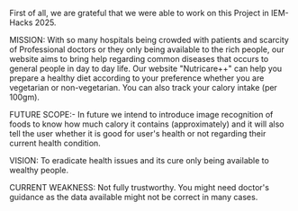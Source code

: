 First of all, we are grateful that we were able to work on this Project in IEM-Hacks 2025.

MISSION: With so many hospitals being crowded with patients and scarcity of Professional doctors or they only being available to the rich people, our website aims to bring help regarding common diseases that occurs to general people in day to day life. Our website "Nutricare++" can help you prepare a healthy diet according to your preference whether you are vegetarian or 
non-vegetarian. You can also track your calory intake (per 100gm).

FUTURE SCOPE:- In future we intend to introduce image recognition of foods to know how much calory it contains (approximately) and it will also tell the user whether it is good for user's health or not regarding their current health condition.

VISION: To eradicate health issues and its cure only being available to wealthy people.

CURRENT WEAKNESS: Not fully trustworthy. You might need doctor's guidance as the data available might not be correct in many cases.
